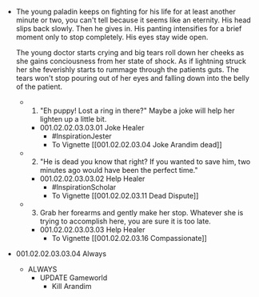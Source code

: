 - The young paladin keeps on fighting for his life for at least another minute or two, you can't tell because it seems like an eternity. His head slips back slowly. Then he gives in. His panting intensifies for a brief moment only to stop completely. His eyes stay wide open. 
  
  The young doctor starts crying and big tears roll down her cheeks as she gains conciousness from her state of shock. As if lightning struck her she feverishly starts to rummage through the patients guts. The tears won't stop pouring out of her eyes and falling down into the belly of the patient.
	- 1. "Eh puppy! Lost a ring in there?" Maybe a joke will help her lighten up a little bit.
		- 001.02.02.03.03.01 Joke Healer
			- #InspirationJester
			- To Vignette [[001.02.02.03.04 Joke Arandim dead]]
	- 2. "He is dead you know that right? If you wanted to save him, two minutes ago would have been the perfect time."
		- 001.02.02.03.03.02 Help Healer
			- #InspirationScholar
			- To Vignette [[001.02.02.03.11 Dead Dispute]]
	- 3. Grab her forearms and gently make her stop. Whatever she is trying to accomplish here, you are sure it is too late.
		- 001.02.02.03.03.03 Help Healer
			- To Vignette [[001.02.02.03.16 Compassionate]]
- 001.02.02.03.03.04 Always
	- ALWAYS
		- UPDATE Gameworld
			- Kill Arandim